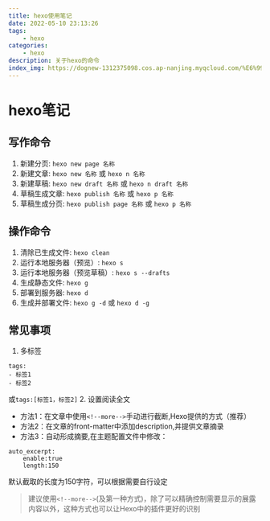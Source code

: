 ```yaml
---
title: hexo使用笔记
date: 2022-05-10 23:13:26
tags:
    - hexo
categories: 
    - hexo
description: 关于hexo的命令
index_img: https://dognew-1312375098.cos.ap-nanjing.myqcloud.com/%E6%99%AF%E8%89%B2%2F3D7CBB22BB349FF59B2412A97D14355A.png
---
```

# hexo笔记
## 写作命令
1. 新建分页: `hexo new page 名称`
2. 新建文章: `hexo new 名称` 或 `hexo n 名称`
3. 新建草稿: `hexo new draft 名称` 或 `hexo n draft 名称`
4. 草稿生成文章: `hexo publish 名称` 或 `hexo p 名称`
5. 草稿生成分页: `hexo publish page 名称` 或 `hexo p 名称`  

## 操作命令
1. 清除已生成文件: `hexo clean`
2. 运行本地服务器（预览）: `hexo s`
3. 运行本地服务器（预览草稿）: `hexo s --drafts`
4. 生成静态文件: `hexo g`
5. 部署到服务器: `hexo d`
6. 生成并部署文件: `hexo g -d` 或 `hexo d -g`  

## 常见事项
1. 多标签
```
tags: 
- 标签1
- 标签2
```
或`tags:[标签1，标签2]`
2. 设置阅读全文
+ 方法1：在文章中使用`<!--more-->`手动进行截断,Hexo提供的方式（推荐）
+ 方法2：在文章的front-matter中添加description,并提供文章摘录
+ 方法3：自动形成摘要,在主题配置文件中修改：
```
auto_excerpt:
    enable:true
    length:150
```
默认截取的长度为150字符，可以根据需要自行设定
>建议使用`<!--more-->`(及第一种方式)，除了可以精确控制需要显示的展露内容以外，这种方式也可以让Hexo中的插件更好的识别
